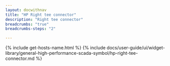 ```yaml
---
layout: docwithnav
title: "HP Right tee connector"
description: "Right tee connector"
breadcrumbs: "true"
breadcrumbs-steps: "2"

---
```

{% include get-hosts-name.html %}
{% include docs/user-guide/ui/widget-library/general-high-performance-scada-symbol/hp-right-tee-connector.md %}
